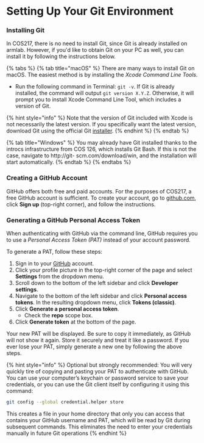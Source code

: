 # Setting Up Your Git Environment

### Installing Git

In COS217, there is no need to install Git, since Git is already installed on armlab. However, if you'd like to obtain Git on your PC as well, you can install it by following the instructions below.&#x20;

{% tabs %}
{% tab title="macOS" %}
There are many ways to install Git on macOS. The easiest method is by installing the _Xcode Command Line Tools._&#x20;

* Run the following command in Terminal: `git -v`. If Git is already installed, the command will output `git version X.Y.Z`. Otherwise, it will prompt you to install Xcode Command Line Tool, which includes a version of Git.

{% hint style="info" %}
Note that the version of Git included with Xcode is not necessarily the latest version. If you specifically want the latest version, download Git using the official Git [installer](https://git-scm.com/download/mac).&#x20;
{% endhint %}
{% endtab %}

{% tab title="Windows" %}
You may already have Git installed thanks to the introcs infrastructure from COS 126, which installs Git Bash. If this is not the case, navigate to http://git- scm.com/download/win, and the installation will start automatically.
{% endtab %}
{% endtabs %}

### Creating a GitHub Account

GitHub offers both free and paid accounts. For the purposes of COS217, a free GitHub account is sufficient. To create your account, go to [github.com](https://github.com/), click **Sign up** (top-right corner), and follow the instructions.&#x20;

### Generating a GitHub Personal Access Token&#x20;

When authenticating with GitHub via the command line, GitHub requires you to use a _Personal Access Token (PAT)_ instead of your account password.&#x20;

To generate a PAT, follow these steps:

1. Sign in to your [GitHub](https://github.com/) account.&#x20;
2. Click your profile picture in the top-right corner of the page and select **Settings** from the dropdown menu.
3. Scroll down to the bottom of the left sidebar and click **Developer settings**.
4. Navigate to the bottom of the left sidebar and click **Personal access tokens**. In the resulting dropdown menu, click **Tokens (classic)**.
5. Click **Generate a personal access token**.
   * Check the **repo** scope box.&#x20;
6. Click **Generate token** at the bottom of the page.

Your new PAT will be displayed. Be sure to copy it immediately, as GitHub will not show it again. Store it securely and treat it like a password. If you ever lose your PAT, simply generate a new one by following the above steps.

{% hint style="info" %}
Optional but strongly recommended: You will very quickly tire of copying and pasting your PAT to authenticate with GitHub. You can use your computer’s keychain or password service to save your credentials, or you can use the Git client itself by configuring it using this command:

```bash
git config --global credential.helper store
```

This creates a file in your home directory that only you can access that contains your GitHub username and PAT, which will be read by Git during subsequent commands. This eliminates the need to enter your credentials manually in future Git operations
{% endhint %}
